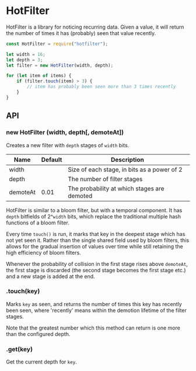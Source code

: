 HotFilter
=========

HotFilter is a library for noticing recurring data. Given a value, it will
return the number of times it has (probably) seen that value recently.

```javascript
const HotFilter = require("hotfilter");

let width = 16;
let depth = 3;
let filter = new HotFilter(width, depth);

for (let item of items) {
    if (filter.touch(item) > 3) {
        // item has probably been seen more than 3 times recently
    }
}
```

## API

### new HotFilter (width, depth[, demoteAt])

Creates a new filter with `depth` stages of `width` bits.

| Name     | Default | Description                                 |
| -------- | ------- | ------------------------------------------- |
| width    |         | Size of each stage, in bits as a power of 2 |
| depth    |         | The number of filter stages                 |
| demoteAt | 0.01    | The probability at which stages are demoted |

HotFilter is similar to a bloom filter, but with a temporal component. It has
`depth` bitfields of 2^`width` bits, which replace the traditional multiple hash
functions of a bloom filter.

Every time `touch()` is run, it marks that key in the deepest stage which has
not yet seen it. Rather than the single shared field used by bloom filters,
this allows for the gradual insertion of values over time while still retaining
the high efficiency of bloom filters.

Whenever the probability of collision in the first stage rises above
`demoteAt`, the first stage is discarded (the second stage becomes the first
stage etc.) and a new stage is added at the end.

### .touch(key)

Marks `key` as seen, and returns the number of times this key has recently been
seen, where 'recently' means within the demotion lifetime of the filter stages.

Note that the greatest number which this method can return is one more than the
configured depth.

### .get(key)

Get the current depth for `key`.
